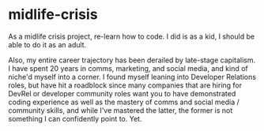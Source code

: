 # midlife-crisis
As a midlife crisis project, re-learn how to code. I did is as a kid, I should be able to do it as an adult. 

Also, my entire career trajectory has been derailed by late-stage capitalism. I have spent 20 years in comms, marketing, and social media, and kind of niche'd myself into a corner. I found myself leaning into Developer Relations roles, but have hit a roadblock since many companies that are hiring for DevRel or developer community roles want you to have demonstrated coding experience as well as the mastery of comms and social media / community skills, and while I've mastered the latter, the former is not something I can confidently point to. Yet. 
